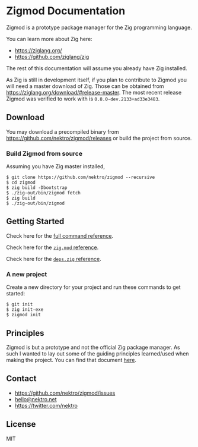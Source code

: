 # Zigmod Documentation

Zigmod is a prototype package manager for the Zig programming language.

You can learn more about Zig here:
- https://ziglang.org/
- https://github.com/ziglang/zig

The rest of this documentation will assume you already have Zig installed.

As Zig is still in development itself, if you plan to contribute to Zigmod you will need a master download of Zig. Those can be obtained from https://ziglang.org/download/#release-master. The most recent release Zigmod was verified to work with is `0.8.0-dev.2133+ad33e3483`.

## Download
You may download a precompiled binary from https://github.com/nektro/zigmod/releases or build the project from source.

### Build Zigmod from source
Assuming you have Zig master installed,
```
$ git clone https://github.com/nektro/zigmod --recursive
$ cd zigmod
$ zig build -Dbootstrap
$ ./zig-out/bin/zigmod fetch
$ zig build
$ ./zig-out/bin/zigmod
```

## Getting Started

Check here for the [full command reference](./commands/).

Check here for the [`zig.mod` reference](./zig.mod.md).

Check here for the [`deps.zig` reference](./deps.zig.md).

### A new project
Create a new directory for your project and run these commands to get started:
```
$ git init
$ zig init-exe
$ zigmod init
```

## Principles
Zigmod is but a prototype and not the official Zig package manager. As such I wanted to lay out some of the guiding principles learned/used when making the project. You can find that document [here](./principles.md).

## Contact
- https://github.com/nektro/zigmod/issues
- hello@nektro.net
- https://twitter.com/nektro

## License
MIT
